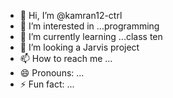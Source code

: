 - 👋 Hi, I’m @kamran12-ctrl
- 👀 I’m interested in ...programming
- 🌱 I’m currently learning ...class ten
- 💞️ I’m looking a Jarvis project
- 📫 How to reach me ...
- 😄 Pronouns: ...
- ⚡ Fun fact: ...

<!---
kamran12-ctrl/kamran12-ctrl is a ✨ special ✨ repository because its `README.md` (this file) appears on your GitHub profile.
You can click the Preview link to take a look at your changes.
--->
